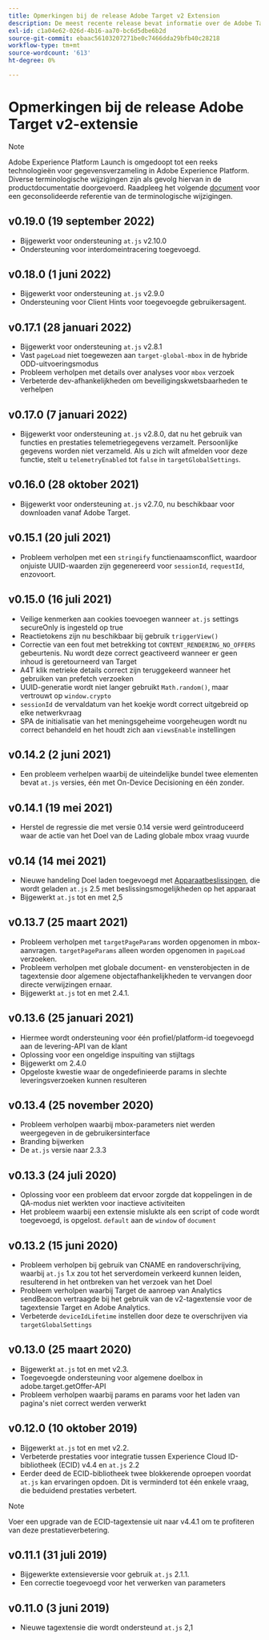```yaml
---
title: Opmerkingen bij de release Adobe Target v2 Extension
description: De meest recente release bevat informatie over de Adobe Target v2-tagextensie in Adobe Experience Platform.
exl-id: c1a04e62-026d-4b16-aa70-bc6d5dbe6b2d
source-git-commit: ebaac56103207271be0c7466dda29bfb40c28218
workflow-type: tm+mt
source-wordcount: '613'
ht-degree: 0%

---
```


# Opmerkingen bij de release Adobe Target v2-extensie

>[!NOTE]
>
>Adobe Experience Platform Launch is omgedoopt tot een reeks technologieën voor gegevensverzameling in Adobe Experience Platform. Diverse terminologische wijzigingen zijn als gevolg hiervan in de productdocumentatie doorgevoerd. Raadpleeg het volgende [document](../../../term-updates.md) voor een geconsolideerde referentie van de terminologische wijzigingen.

## v0.19.0 (19 september 2022)

- Bijgewerkt voor ondersteuning `at.js` v2.10.0
- Ondersteuning voor interdomeintracering toegevoegd.

## v0.18.0 (1 juni 2022)

- Bijgewerkt voor ondersteuning `at.js` v2.9.0
- Ondersteuning voor Client Hints voor toegevoegde gebruikersagent.

## v0.17.1 (28 januari 2022)

- Bijgewerkt voor ondersteuning `at.js` v2.8.1
- Vast `pageLoad` niet toegewezen aan `target-global-mbox` in de hybride ODD-uitvoeringsmodus
- Probleem verholpen met details over analyses voor `mbox` verzoek
- Verbeterde dev-afhankelijkheden om beveiligingskwetsbaarheden te verhelpen

## v0.17.0 (7 januari 2022)

- Bijgewerkt voor ondersteuning `at.js` v2.8.0, dat nu het gebruik van functies en prestaties telemetriegegevens verzamelt.  Persoonlijke gegevens worden niet verzameld. Als u zich wilt afmelden voor deze functie, stelt u `telemetryEnabled` tot `false` in `targetGlobalSettings`.

## v0.16.0 (28 oktober 2021)

- Bijgewerkt voor ondersteuning `at.js` v2.7.0, nu beschikbaar voor downloaden vanaf Adobe Target.

## v0.15.1 (20 juli 2021)

- Probleem verholpen met een `stringify` functienaamsconflict, waardoor onjuiste UUID-waarden zijn gegenereerd voor `sessionId`, `requestId`, enzovoort.

## v0.15.0 (16 juli 2021)

- Veilige kenmerken aan cookies toevoegen wanneer `at.js` settings secureOnly is ingesteld op true
- Reactietokens zijn nu beschikbaar bij gebruik `triggerView()`
- Correctie van een fout met betrekking tot `CONTENT_RENDERING_NO_OFFERS` gebeurtenis. Nu wordt deze correct geactiveerd wanneer er geen inhoud is geretourneerd van Target
- A4T klik metrieke details correct zijn teruggekeerd wanneer het gebruiken van prefetch verzoeken
- UUID-generatie wordt niet langer gebruikt `Math.random()`, maar vertrouwt op `window.crypto`
- `sessionId` de vervaldatum van het koekje wordt correct uitgebreid op elke netwerkvraag
- SPA de initialisatie van het meningsgeheime voorgeheugen wordt nu correct behandeld en het houdt zich aan `viewsEnable` instellingen

## v0.14.2 (2 juni 2021)

- Een probleem verhelpen waarbij de uiteindelijke bundel twee elementen bevat `at.js` versies, één met On-Device Decisioning en één zonder.

## v0.14.1 (19 mei 2021)

- Herstel de regressie die met versie 0.14 versie werd geïntroduceerd waar de actie van het Doel van de Lading globale mbox vraag vuurde

## v0.14 (14 mei 2021)

- Nieuwe handeling Doel laden toegevoegd met [Apparaatbeslissingen](./overview.md#load-target-with-on-device-decisioning), die wordt geladen `at.js` 2.5 met beslissingsmogelijkheden op het apparaat
- Bijgewerkt `at.js` tot en met 2,5


## v0.13.7 (25 maart 2021)

- Probleem verholpen met `targetPageParams` worden opgenomen in mbox-aanvragen. `targetPageParams` alleen worden opgenomen in `pageLoad` verzoeken.
- Probleem verholpen met globale document- en vensterobjecten in de tagextensie door algemene objectafhankelijkheden te vervangen door directe verwijzingen ernaar.
- Bijgewerkt `at.js` tot en met 2.4.1.

## v0.13.6 (25 januari 2021)

- Hiermee wordt ondersteuning voor één profiel/platform-id toegevoegd aan de levering-API van de klant
- Oplossing voor een ongeldige inspuiting van stijltags
- Bijgewerkt om 2.4.0
- Opgeloste kwestie waar de ongedefinieerde params in slechte leveringsverzoeken kunnen resulteren

## v0.13.4 (25 november 2020)

- Probleem verholpen waarbij mbox-parameters niet werden weergegeven in de gebruikersinterface
- Branding bijwerken
- De `at.js` versie naar 2.3.3

## v0.13.3 (24 juli 2020)

- Oplossing voor een probleem dat ervoor zorgde dat koppelingen in de QA-modus niet werkten voor inactieve activiteiten
- Het probleem waarbij een extensie mislukte als een script of code wordt toegevoegd, is opgelost. `default` aan de `window` of `document`

## v0.13.2 (15 juni 2020)

- Probleem verholpen bij gebruik van CNAME en randoverschrijving, waarbij `at.js` 1.x zou tot het serverdomein verkeerd kunnen leiden, resulterend in het ontbreken van het verzoek van het Doel
- Probleem verholpen waarbij Target de aanroep van Analytics sendBeacon vertraagde bij het gebruik van de v2-tagextensie voor de tagextensie Target en Adobe Analytics.
- Verbeterde `deviceIdLifetime` instellen door deze te overschrijven via `targetGlobalSettings`

## v0.13.0 (25 maart 2020)

- Bijgewerkt `at.js` tot en met v2.3.
- Toegevoegde ondersteuning voor algemene doelbox in adobe.target.getOffer-API
- Probleem verholpen waarbij params en params voor het laden van pagina&#39;s niet correct werden verwerkt

## v0.12.0 (10 oktober 2019)

- Bijgewerkt `at.js` tot en met v2.2.
- Verbeterde prestaties voor integratie tussen Experience Cloud ID-bibliotheek (ECID) v4.4 en `at.js` 2.2
- Eerder deed de ECID-bibliotheek twee blokkerende oproepen voordat `at.js` kan ervaringen opdoen. Dit is verminderd tot één enkele vraag, die beduidend prestaties verbetert.

>[!NOTE]
>Voer een upgrade van de ECID-tagextensie uit naar v4.4.1 om te profiteren van deze prestatieverbetering.

## v0.11.1 (31 juli 2019)

- Bijgewerkte extensieversie voor gebruik `at.js` 2.1.1.
- Een correctie toegevoegd voor het verwerken van parameters

## v0.11.0 (3 juni 2019)

- Nieuwe tagextensie die wordt ondersteund `at.js` 2,1
